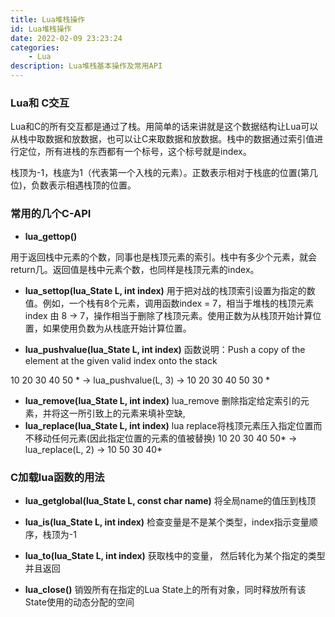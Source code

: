 ```yaml
---
title: Lua堆栈操作
id: Lua堆栈操作
date: 2022-02-09 23:23:24
categories:
    - Lua
description: Lua堆栈基本操作及常用API
---
```


### Lua和 C交互
Lua和C的所有交互都是通过了栈。用简单的话来讲就是这个数据结构让Lua可以从栈中取数据和放数据，也可以让C来取数据和放数据。栈中的数据通过索引值进行定位，所有进栈的东西都有一个标号，这个标号就是index。

栈顶为-1，栈底为1（代表第一个入栈的元素）。正数表示相对于栈底的位置(第几位)，负数表示相遇栈顶的位置。

### 常用的几个C-API
- **lua_gettop()**

用于返回栈中元素的个数，同事也是栈顶元素的索引。栈中有多少个元素，就会return几。返回值是栈中元素个数，也同样是栈顶元素的index。

- **lua_settop(lua_State L, int index)**
用于把对战的栈顶索引设置为指定的数值。例如，一个栈有8个元素，调用函数index = 7，相当于堆栈的栈顶元素index 由 8 -> 7，操作相当于删除了栈顶元素。使用正数为从栈顶开始计算位置，如果使用负数为从栈底开始计算位置。

- **lua_pushvalue(lua_State L, int index)**
函数说明：Push a copy of the element at the given valid index onto the stack

10 20 30 40 50 * ->
lua_pushvalue(L, 3) ->
10 20 30 40 50 30 *
- **lua_remove(lua_State L, int index)**
lua_remove 删除指定给定索引的元素，并将这一所引致上的元素来填补空缺,
- **lua_replace(lua_State L, int index)**
lua replace将栈顶元素压入指定位置而不移动任何元素(因此指定位置的元素的值被替换)
10 20 30 40 50* -> lua_replace(L, 2) -> 10 50 30 40*

### C加载lua函数的用法
- **lua_getglobal(lua_State L, const char name)**
将全局name的值压到栈顶

- **lua_is(lua_State L, int index)**
检查变量是不是某个类型，index指示变量顺序，栈顶为-1

- **lua_to(lua_State L, int index)**
获取栈中的变量， 然后转化为某个指定的类型并且返回

- **lua_close()**
销毁所有在指定的Lua State上的所有对象，同时释放所有该State使用的动态分配的空间
